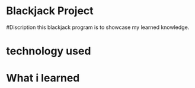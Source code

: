 # Blackjack Project

#Discription
this blackjack program is to showcase my learned knowledge.

# technology used

# What i learned
